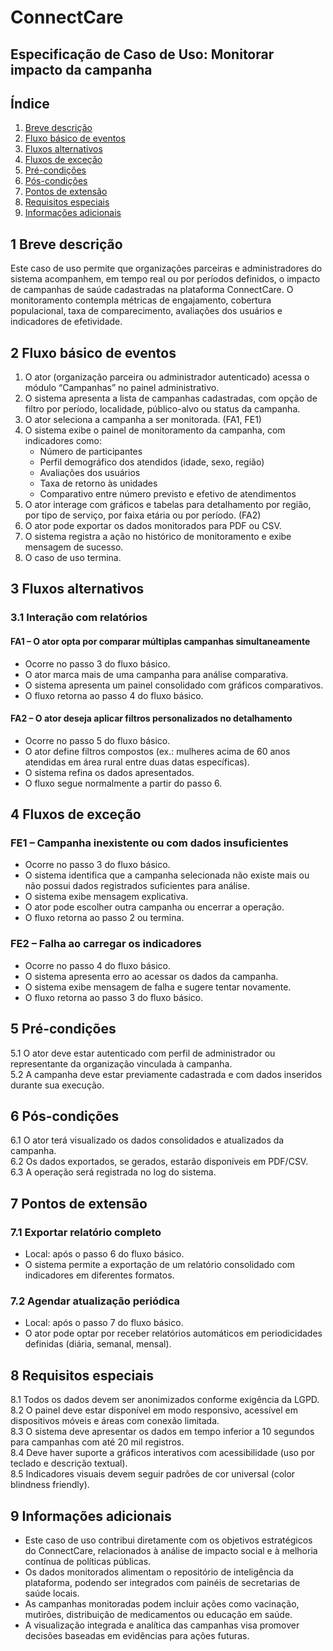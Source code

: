 # ConnectCare

## Especificação de Caso de Uso: Monitorar impacto da campanha  

## Índice

1. [Breve descrição](#1-breve-descrição)  
2. [Fluxo básico de eventos](#2-fluxo-básico-de-eventos)  
3. [Fluxos alternativos](#3-fluxos-alternativos)  
4. [Fluxos de exceção](#4-fluxos-de-exceção)  
5. [Pré-condições](#5-pré-condições)  
6. [Pós-condições](#6-pós-condições)  
7. [Pontos de extensão](#7-pontos-de-extensão)  
8. [Requisitos especiais](#8-requisitos-especiais)  
9. [Informações adicionais](#9-informações-adicionais)

## 1 Breve descrição

Este caso de uso permite que organizações parceiras e administradores do sistema acompanhem, em tempo real ou por períodos definidos, o impacto de campanhas de saúde cadastradas na plataforma ConnectCare. O monitoramento contempla métricas de engajamento, cobertura populacional, taxa de comparecimento, avaliações dos usuários e indicadores de efetividade.

## 2 Fluxo básico de eventos

1. O ator (organização parceira ou administrador autenticado) acessa o módulo “Campanhas” no painel administrativo.  
2. O sistema apresenta a lista de campanhas cadastradas, com opção de filtro por período, localidade, público-alvo ou status da campanha.  
3. O ator seleciona a campanha a ser monitorada. (FA1, FE1)  
4. O sistema exibe o painel de monitoramento da campanha, com indicadores como:  
   - Número de participantes  
   - Perfil demográfico dos atendidos (idade, sexo, região)  
   - Avaliações dos usuários  
   - Taxa de retorno às unidades  
   - Comparativo entre número previsto e efetivo de atendimentos  
5. O ator interage com gráficos e tabelas para detalhamento por região, por tipo de serviço, por faixa etária ou por período. (FA2)  
6. O ator pode exportar os dados monitorados para PDF ou CSV.  
7. O sistema registra a ação no histórico de monitoramento e exibe mensagem de sucesso.  
8. O caso de uso termina.

## 3 Fluxos alternativos

### 3.1 Interação com relatórios

#### FA1 – O ator opta por comparar múltiplas campanhas simultaneamente

- Ocorre no passo 3 do fluxo básico.  
- O ator marca mais de uma campanha para análise comparativa.  
- O sistema apresenta um painel consolidado com gráficos comparativos.  
- O fluxo retorna ao passo 4 do fluxo básico.

#### FA2 – O ator deseja aplicar filtros personalizados no detalhamento

- Ocorre no passo 5 do fluxo básico.  
- O ator define filtros compostos (ex.: mulheres acima de 60 anos atendidas em área rural entre duas datas específicas).  
- O sistema refina os dados apresentados.  
- O fluxo segue normalmente a partir do passo 6.

## 4 Fluxos de exceção

### FE1 – Campanha inexistente ou com dados insuficientes

- Ocorre no passo 3 do fluxo básico.  
- O sistema identifica que a campanha selecionada não existe mais ou não possui dados registrados suficientes para análise.  
- O sistema exibe mensagem explicativa.  
- O ator pode escolher outra campanha ou encerrar a operação.  
- O fluxo retorna ao passo 2 ou termina.

### FE2 – Falha ao carregar os indicadores

- Ocorre no passo 4 do fluxo básico.  
- O sistema apresenta erro ao acessar os dados da campanha.  
- O sistema exibe mensagem de falha e sugere tentar novamente.  
- O fluxo retorna ao passo 3 do fluxo básico.

## 5 Pré-condições

5.1 O ator deve estar autenticado com perfil de administrador ou representante da organização vinculada à campanha.  
5.2 A campanha deve estar previamente cadastrada e com dados inseridos durante sua execução.

## 6 Pós-condições

6.1 O ator terá visualizado os dados consolidados e atualizados da campanha.  
6.2 Os dados exportados, se gerados, estarão disponíveis em PDF/CSV.  
6.3 A operação será registrada no log do sistema.

## 7 Pontos de extensão

### 7.1 Exportar relatório completo

- Local: após o passo 6 do fluxo básico.  
- O sistema permite a exportação de um relatório consolidado com indicadores em diferentes formatos.

### 7.2 Agendar atualização periódica

- Local: após o passo 7 do fluxo básico.  
- O ator pode optar por receber relatórios automáticos em periodicidades definidas (diária, semanal, mensal).

## 8 Requisitos especiais

8.1 Todos os dados devem ser anonimizados conforme exigência da LGPD.  
8.2 O painel deve estar disponível em modo responsivo, acessível em dispositivos móveis e áreas com conexão limitada.  
8.3 O sistema deve apresentar os dados em tempo inferior a 10 segundos para campanhas com até 20 mil registros.  
8.4 Deve haver suporte a gráficos interativos com acessibilidade (uso por teclado e descrição textual).  
8.5 Indicadores visuais devem seguir padrões de cor universal (color blindness friendly).

## 9 Informações adicionais

- Este caso de uso contribui diretamente com os objetivos estratégicos do ConnectCare, relacionados à análise de impacto social e à melhoria contínua de políticas públicas.  
- Os dados monitorados alimentam o repositório de inteligência da plataforma, podendo ser integrados com painéis de secretarias de saúde locais.  
- As campanhas monitoradas podem incluir ações como vacinação, mutirões, distribuição de medicamentos ou educação em saúde.  
- A visualização integrada e analítica das campanhas visa promover decisões baseadas em evidências para ações futuras.
